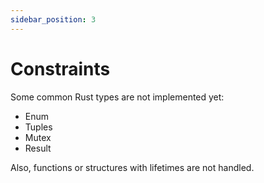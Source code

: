 ```yaml
---
sidebar_position: 3
---
```


# Constraints

<!-- TODO can be fixed, to see related ticket -->
Some common Rust types are not implemented yet:
- Enum
- Tuples
- Mutex
- Result

Also, functions or structures with lifetimes are not handled.
